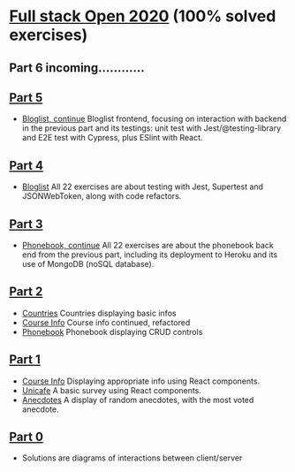 # [Full stack Open 2020](https://fullstackopen.com/en) (100% solved exercises)

## Part 6 incoming............

## [Part 5](https://github.com/SonTrungTo/Fullstack-2020-Helsinki/tree/master/part5/bloglist-frontend)
- [Bloglist, continue](https://github.com/SonTrungTo/Fullstack-2020-Helsinki/tree/master/part5/bloglist-frontend)
Bloglist frontend, focusing on interaction with backend in the previous part and its testings: unit test with Jest/@testing-library
and E2E test with Cypress, plus ESlint with React.

## [Part 4](https://github.com/SonTrungTo/Helsinki_part4)
- [Bloglist](https://github.com/SonTrungTo/Helsinki_part4) All 22 exercises are about testing with Jest, Supertest
and JSONWebToken, along with code refactors.

## [Part 3](https://github.com/SonTrungTo/FSHelsinki_part3)
- [Phonebook, continue](https://github.com/SonTrungTo/FSHelsinki_part3) All 22 exercises are about the phonebook back end
from the previous part, including its deployment to Heroku and its use of MongoDB (noSQL database).

## [Part 2](https://github.com/SonTrungTo/Fullstack-2020-Helsinki/tree/master/part2)
- [Countries](https://github.com/SonTrungTo/Fullstack-2020-Helsinki/tree/master/part2/countries) Countries displaying basic infos
- [Course Info](https://github.com/SonTrungTo/Fullstack-2020-Helsinki/tree/master/part2/courseinfo) Course info continued, refactored
- [Phonebook](https://github.com/SonTrungTo/Fullstack-2020-Helsinki/tree/master/part2/phonebook) Phonebook displaying CRUD controls

## [Part 1](https://github.com/SonTrungTo/Fullstack-2020-Helsinki/tree/master/part1)
- [Course Info](https://github.com/SonTrungTo/Fullstack-2020-Helsinki/tree/master/part1/courseinfo) Displaying appropriate info using React components.
- [Unicafe](https://github.com/SonTrungTo/Fullstack-2020-Helsinki/tree/master/part1/unicafe) A basic survey using React components.
- [Anecdotes](https://github.com/SonTrungTo/Fullstack-2020-Helsinki/tree/master/part1/anecdotes) A display of random anecdotes, with the most voted anecdote.

## [Part 0](https://github.com/SonTrungTo/Fullstack-2020-Helsinki/tree/master/part0)
- Solutions are diagrams of interactions between client/server